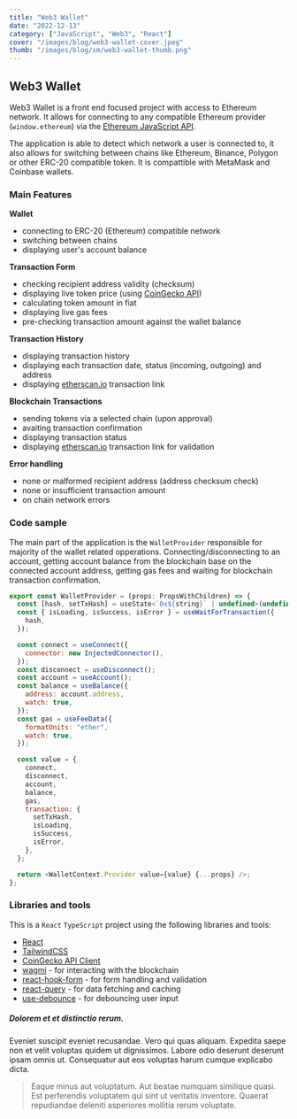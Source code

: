 ```yaml
---
title: "Web3 Wallet"
date: "2022-12-13"
category: ["JavaScript", "Web3", "React"]
cover: "/images/blog/web3-wallet-cover.jpeg"
thumb: "/images/blog/sm/web3-wallet-thumb.png"
---
```


## Web3 Wallet

Web3 Wallet is a front end focused project with access to Ethereum network. It allows for connecting to any compatible Ethereum provider (`window.ethereum`) via the [Ethereum JavaScript API](https://eips.ethereum.org/EIPS/eip-1193).

The application is able to detect which network a user is connected to, it also allows for switching between chains like Ethereum, Binance, Polygon or other ERC-20 compatible token. It is compattible with MetaMask and Coinbase wallets.

### Main Features

**Wallet**
- connecting to ERC-20 (Ethereum) compatible network
- switching between chains
- displaying user's account balance

**Transaction Form**
- checking recipient address validity (checksum)
- displaying live token price (using [CoinGecko API](https://www.coingecko.com/en/api/documentation))
- calculating token amount in fiat
- displaying live gas fees 
- pre-checking transaction amount against the wallet balance
  
**Transaction History**
- displaying transaction history
- displaying each transaction date, status (incoming, outgoing) and address
- displaying [etherscan.io](https://etherscan.io/) transaction link

**Blockchain Transactions**
- sending tokens via a selected chain (upon approval)
- avaiting transaction confirmation
- displaying transaction status
- displaying [etherscan.io](https://etherscan.io/) transaction link for validation

**Error handling**
- none or malformed recipient address (address checksum check)
- none or insufficient transaction amount
- on chain network errors


### Code sample

The main part of the application is the `WalletProvider` responsible for majority of the wallet related opperations. Connecting/disconnecting to an account, getting account balance from the blockchain base on the connected account address, getting gas fees and waiting for blockchain transaction confirmation.

```js
export const WalletProvider = (props: PropsWithChildren) => {
  const [hash, setTxHash] = useState<`0x${string}` | undefined>(undefined);
  const { isLoading, isSuccess, isError } = useWaitForTransaction({
    hash,
  });

  const connect = useConnect({
    connector: new InjectedConnector(),
  });
  const disconnect = useDisconnect();
  const account = useAccount();
  const balance = useBalance({
    address: account.address,
    watch: true,
  });
  const gas = useFeeData({
    formatUnits: "ether",
    watch: true,
  });

  const value = {
    connect,
    disconnect,
    account,
    balance,
    gas,
    transaction: {
      setTxHash,
      isLoading,
      isSuccess,
      isError,
    },
  };

  return <WalletContext.Provider value={value} {...props} />;
};
```

### Libraries and tools

This is a `React` `TypeScript` project using the following libraries and tools:
- [React](https://reactjs.org/)
- [TailwindCSS](https://tailwindcss.com/)
- [CoinGecko API Client](https://www.npmjs.com/package/coingecko-api)
- [wagmi](https://wagmi.sh/) - for interacting with the blockchain
- [react-hook-form](https://react-hook-form.com/) - for form handling and validation
- [react-query](https://react-query.tanstack.com/) - for data fetching and caching
- [use-debounce](https://www.npmjs.com/package/use-debounce) - for debouncing user input


##### Dolorem et et distinctio rerum.

Eveniet suscipit eveniet recusandae. Vero qui quas aliquam. Expedita saepe non et velit voluptas quidem ut dignissimos. Labore odio deserunt deserunt ipsam omnis ut. Consequatur aut eos voluptas harum cumque explicabo dicta.

> Eaque minus aut voluptatum. Aut beatae numquam similique quasi. Est perferendis voluptatem qui sint ut veritatis inventore. Quaerat repudiandae deleniti asperiores mollitia rerum voluptate.
